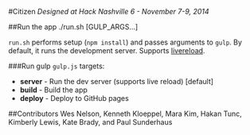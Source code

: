 #Citizen
*Designed at Hack Nashville 6 - November 7-9, 2014*

##Run the app
    ./run.sh [GULP_ARGS...]

`run.sh` performs setup (`npm install`) and passes arguments to `gulp`.
By default, it runs the development server.
Supports [livereload](https://chrome.google.com/webstore/detail/livereload/jnihajbhpnppcggbcgedagnkighmdlei "Chrome LiveReload Extension").

###Run gulp
`gulp.js` targets:

* **server** - Run the dev server (supports live reload) [default]
* **build** - Build the app
* **deploy** - Deploy to GitHub pages

##Contributors
Wes Nelson, Kenneth Kloeppel, Mara Kim, Hakan Tunc, Kimberly Lewis, Kate Brady, and Paul Sunderhaus
